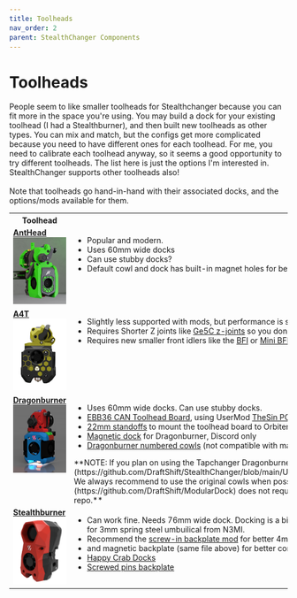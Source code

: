 ```yaml
---
title: Toolheads
nav_order: 2
parent: StealthChanger Components
---
```

<!-- Use the page layout at TOC.md:  https://github.com/sdylewski/StealthChanger/blob/main/docs/TOC.md -->
# Toolheads

People seem to like smaller toolheads for Stealthchanger because you can fit more in the space you're using. You may build a dock for your existing toolhead (I had a Stealthburner), and then built new toolheads as other types. You can mix and match, but the configs get more complicated because you need to have different ones for each toolhead. For me, you need to calibrate each toolhead anyway, so it seems a good opportunity to try different toolheads. The list here is just the options I'm interested in.  StealthChanger supports other toolheads also!<br>
<br>Note that toolheads go hand-in-hand with their associated docks, and the options/mods available for them. 

<table>
<tr><th>Toolhead</th><th>Details</th></tr>
<tr><td valign=top><strong><a href="Anthead.md">AntHead<br>
	<img src="media/Toolheads/Anthead/Anthead.png" width=200></a></strong></td>
	<td valign=top><ul><li>Popular and modern.</li>
		<li>Uses 60mm wide docks</li>
    <li>Can use stubby docks?</li>
    <li>Default cowl and dock has built-in magnet holes for better docking</li>
	</ul></td></tr>
	
<tr>
	<td valign=top><strong><a href="A4T.md">A4T<br>
	<img src="media/Toolheads/A4T/A4t.png" width=200></a></strong>
	</td>
	<td valign=top><ul><li>Slightly less supported with mods, but performance is supposed to be good.</li>
	<li>Requires Shorter Z joints like <a href="https://github.com/VoronDesign/VoronUsers/tree/main/printer_mods/hartk1213/Voron2.4_GE5C">Ge5C z-joints</a> so you don't bottom out your carriage when homing.</li>
		<li>Requires new smaller front idlers like the <a href="https://github.com/clee/VoronBFI">BFI</a> or <a href="https://github.com/DraftShift/StealthChanger/tree/main/UserMods/BT123/MiniBFI%20%2B%20MicroBFI">Mini BFI</a></li>
	</ul></td></tr>
	
<tr>
	<td valign=top><strong><a href="Dragonburner.md">Dragonburner<br>
    <img src="media/Toolheads/Dragonburner/Dragonburner.png" width=200></a></strong>
	</td>
	<td valign=top><ul><li>Uses 60mm wide docks. Can use stubby docks. </li>
	<li><a href="https://github.com/bigtreetech/EBB/blob/master/EBB%20CAN%20V1.1%20and%20V1.2%20(STM32G0B1)/EBB36%20CAN%20V1.1%20and%20V1.2/Hardware/EBB36%20CAN%20V1.1%26V1.2-PIN.png">EBB36 CAN Toolhead Board</a>, using UserMod <a href="https://github.com/DraftShift/StealthChanger/tree/main/UserMods/TheSin-/PCB36_Mount">TheSin PCB36 Mount</a></li>
		<li><a href="https://www.printables.com/model/1440113-m3-heatset-standoffs-10mm-30mm">22mm standoffs</a> to mount the toolhead board to Orbiter 2 extruder</li>
		<li><a href="https://discord.com/channels/1226846451028725821/1320029517376655462/1347878802751230005">Magnetic dock</a> for Dragonburner, Discord only</li>
	<li><a href="https://github.com/DraftShift/StealthChanger/tree/main/UserMods/traxman25">Dragonburner numbered cowls</a> (not compatible with magnetic bases)</li>
	</ul>
  **NOTE: If you plan on using the Tapchanger Dragonburner dock you must use the [custom cowl by OstroMa](https://github.com/DraftShift/StealthChanger/blob/main/UserMods/OstroMa/DB_Cowl_v8_with_TapChanger_Dock_Hooks.stl). 
We always recommend to use the original cowls when possible and the [Modular Dock](https://github.com/DraftShift/ModularDock) does not require any special Cowl, print the original from the Dragonburner repo.**

  
  </td></tr>
	
<tr>
	<td valign=top><strong><a href="Stealthburner.md">Stealthburner<br>
    <img src="media/Toolheads/Stealthburner/Stealthburner.png" width=200></a></strong>
	</td>
	<td valign=top><ul><li>Can work fine. Needs 76mm wide dock. Docking is a bit harder, but mine seems fine. Needs work on umbilical attachment for 3mm spring steel umbuilical from N3MI.</li>
		<li>Recommend the <a href="https://www.printables.com/model/1384948-stealthchanger-stealthburner-backplate-v11-magnet">screw-in backplate mod</a> for better 4mm pin positioning</li>
		<li>and magnetic backplate (same file above) for better control of stealthburner on dock.</li>
		<li><a href="https://www.printables.com/model/994635-stealthchanger-stealthburner-minimal-docks-aka-hap">Happy Crab Docks</a></li>
		<li><a href="https://www.printables.com/model/1358108-stealtchanger-stealthburner-backplate-with-screwed/comments">Screwed pins backplate</a></li>
		</ul></td></tr>
</table>





